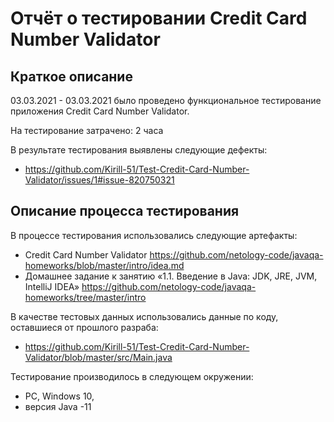 # Отчёт о тестировании Credit Card Number Validator

## Краткое описание

03.03.2021 - 03.03.2021 было проведено функциональное тестирование приложения Credit Card Number Validator.

На тестирование затрачено: 2 часа

В результате тестирования выявлены следующие дефекты:
* https://github.com/Kirill-51/Test-Credit-Card-Number-Validator/issues/1#issue-820750321

## Описание процесса тестирования

В процессе тестирования использовались следующие артефакты:
* Credit Card Number Validator https://github.com/netology-code/javaqa-homeworks/blob/master/intro/idea.md
* Домашнее задание к занятию «1.1. Введение в Java: JDK, JRE, JVM, IntelliJ IDEA» https://github.com/netology-code/javaqa-homeworks/tree/master/intro



В качестве тестовых данных использовались данные по коду, оставшиеся от прошлого разраба:
* https://github.com/Kirill-51/Test-Credit-Card-Number-Validator/blob/master/src/Main.java


Тестирование производилось в следующем окружении:
* PC, Windows 10,
* версия Java -11

